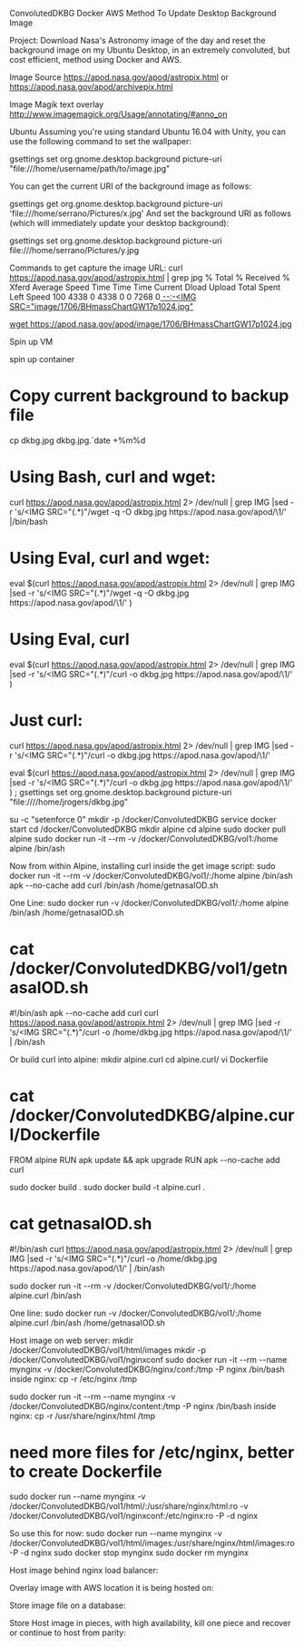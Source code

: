 ConvolutedDKBG
Docker AWS Method To Update Desktop Background Image

Project:
Download Nasa's Astronomy image of the day and reset the background image on my Ubuntu Desktop, in an extremely convoluted, but cost efficient, method using Docker and AWS.

Image Source
https://apod.nasa.gov/apod/astropix.html
or
https://apod.nasa.gov/apod/archivepix.html

Image Magik text overlay
http://www.imagemagick.org/Usage/annotating/#anno_on

Ubuntu
Assuming you're using standard Ubuntu 16.04 with Unity, you can use the following command to set the wallpaper:

gsettings set org.gnome.desktop.background picture-uri "file:///home/username/path/to/image.jpg"


You can get the current URI of the background image as follows:

gsettings get org.gnome.desktop.background picture-uri
'file:///home/serrano/Pictures/x.jpg'
And set the background URI as follows (which will immediately update your desktop background):

gsettings set org.gnome.desktop.background picture-uri file:///home/serrano/Pictures/y.jpg


Commands to get capture the image URL:
curl https://apod.nasa.gov/apod/astropix.html | grep jpg
  % Total    % Received % Xferd  Average Speed   Time    Time     Time  Current
                                 Dload  Upload   Total   Spent    Left  Speed
100  4338    0  4338    0     0   7268      0<a href="image/1706/BHmassChartGW17.jpg">
 --:-<IMG SRC="image/1706/BHmassChartGW17p1024.jpg"


wget https://apod.nasa.gov/apod/image/1706/BHmassChartGW17p1024.jpg


Spin up VM

spin up container
# Copy current background to backup file

cp dkbg.jpg dkbg.jpg.`date +%m%d 

# Using Bash, curl and wget:
curl https://apod.nasa.gov/apod/astropix.html 2> /dev/null | grep IMG |sed -r 's/<IMG SRC="(.*)"/wget -q -O dkbg.jpg https:\/\/apod.nasa.gov\/apod\/\1/'  |/bin/bash

# Using Eval, curl and wget:
eval $(curl https://apod.nasa.gov/apod/astropix.html 2> /dev/null | grep IMG |sed -r 's/<IMG SRC="(.*)"/wget -q -O dkbg.jpg https:\/\/apod.nasa.gov\/apod\/\1/' )

# Using Eval, curl
eval $(curl https://apod.nasa.gov/apod/astropix.html 2> /dev/null | grep IMG |sed -r 's/<IMG SRC="(.*)"/curl -o dkbg.jpg https:\/\/apod.nasa.gov\/apod\/\1/' )

# Just curl:
curl https://apod.nasa.gov/apod/astropix.html 2> /dev/null | grep IMG |sed -r 's/<IMG SRC="(.*)"/curl -o dkbg.jpg https:\/\/apod.nasa.gov\/apod\/\1/'

eval $(curl https://apod.nasa.gov/apod/astropix.html 2> /dev/null | grep IMG |sed -r 's/<IMG SRC="(.*)"/curl -o dkbg.jpg https:\/\/apod.nasa.gov\/apod\/\1/' ) ; gsettings set org.gnome.desktop.background picture-uri "file:////home/jrogers/dkbg.jpg"

su -c "setenforce 0"
mkdir -p /docker/ConvolutedDKBG
service docker start
cd /docker/ConvolutedDKBG
mkdir alpine
cd alpine
sudo docker pull alpine
sudo docker  run -it --rm -v /docker/ConvolutedDKBG/vol1:/home alpine /bin/ash

Now from within Alpine, installing curl inside the get image script:
sudo docker  run -it --rm -v /docker/ConvolutedDKBG/vol1/:/home alpine /bin/ash
apk --no-cache add curl
/bin/ash /home/getnasaIOD.sh

One Line:
sudo docker  run -v /docker/ConvolutedDKBG/vol1/:/home alpine /bin/ash /home/getnasaIOD.sh

# cat /docker/ConvolutedDKBG/vol1/getnasaIOD.sh
#!/bin/ash
apk --no-cache add curl
curl https://apod.nasa.gov/apod/astropix.html 2> /dev/null  | grep IMG |sed -r 's/<IMG SRC="(.*)"/curl -o \/home\/dkbg.jpg https:\/\/apod.nasa.gov\/apod\/\1/'  | /bin/ash


Or build curl into alpine:
mkdir alpine.curl
cd alpine.curl/
vi Dockerfile
# cat /docker/ConvolutedDKBG/alpine.curl/Dockerfile
FROM alpine
RUN apk update && apk upgrade
RUN apk --no-cache add curl

sudo docker build .
sudo docker build -t alpine.curl .

# cat getnasaIOD.sh
#!/bin/ash
curl https://apod.nasa.gov/apod/astropix.html 2> /dev/null  | grep IMG |sed -r 's/<IMG SRC="(.*)"/curl -o \/home\/dkbg.jpg https:\/\/apod.nasa.gov\/apod\/\1/'  | /bin/ash

sudo docker  run -it --rm -v /docker/ConvolutedDKBG/vol1/:/home alpine.curl /bin/ash

One line:
sudo docker run -v /docker/ConvolutedDKBG/vol1/:/home alpine.curl /bin/ash /home/getnasaIOD.sh

Host image on web server:
mkdir /docker/ConvolutedDKBG/vol1/html/images
mkdir -p /docker/ConvolutedDKBG/vol1/nginxconf
sudo docker run -it --rm --name mynginx -v /docker/ConvolutedDKBG/nginx/conf:/tmp  -P nginx /bin/bash
  inside nginx: cp -r /etc/nginx /tmp 

sudo docker run -it --rm --name mynginx -v /docker/ConvolutedDKBG/nginx/content:/tmp  -P nginx /bin/bash
  inside nginx: cp -r /usr/share/nginx/html /tmp


# need more files for /etc/nginx, better to create Dockerfile
sudo docker run --name mynginx -v /docker/ConvolutedDKBG/vol1/html/:/usr/share/nginx/html:ro -v /docker/ConvolutedDKBG/vol1/nginxconf:/etc/nginx:ro -P -d nginx

So use this for now:
sudo docker run --name mynginx -v /docker/ConvolutedDKBG/vol1/html/images:/usr/share/nginx/html/images:ro -P -d nginx
sudo docker stop mynginx
sudo docker rm mynginx

Host image behind nginx load balancer:



Overlay image with AWS location it is being hosted on:


Store image file on a database:


Store Host image in pieces, with high availability, kill one piece and recover or continue to host from parity:

